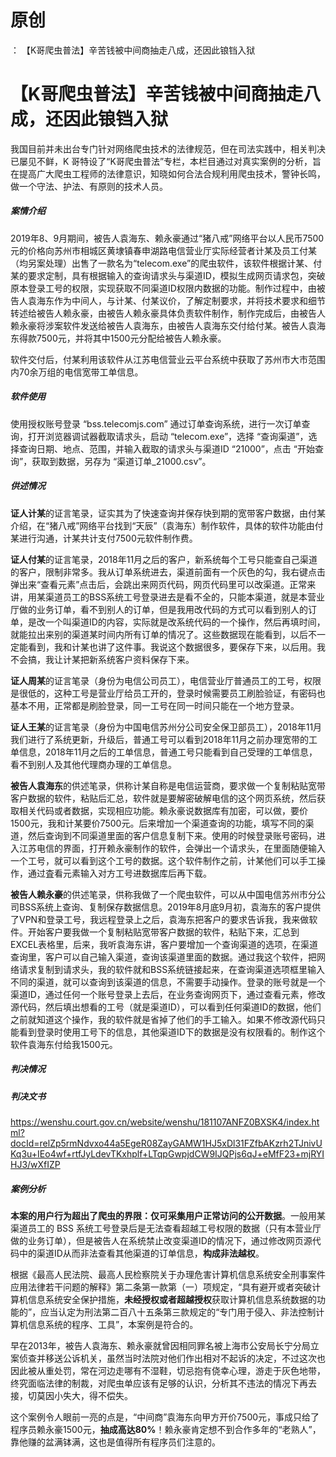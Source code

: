 # 原创
：  【K哥爬虫普法】辛苦钱被中间商抽走八成，还因此锒铛入狱

# 【K哥爬虫普法】辛苦钱被中间商抽走八成，还因此锒铛入狱

> 
我国目前并未出台专门针对网络爬虫技术的法律规范，但在司法实践中，相关判决已屡见不鲜，K 哥特设了“K哥爬虫普法”专栏，本栏目通过对真实案例的分析，旨在提高广大爬虫工程师的法律意识，知晓如何合法合规利用爬虫技术，警钟长鸣，做一个守法、护法、有原则的技术人员。


##### 案情介绍

2019年8、9月期间，被告人袁海东、赖永豪通过“猪八戒”网络平台以人民币7500元的价格向苏州市相城区黄埭镇春申湖路电信营业厅实际经营者计某及员工付某（均另案处理）出售了一款名为“telecom.exe”的爬虫软件，该软件根据计某、付某的要求定制，具有根据输入的查询请求头与渠道ID，模拟生成网页请求包，突破原本登录工号的权限，实现获取不同渠道ID权限内数据的功能。制作过程中，由被告人袁海东作为中间人，与计某、付某议价，了解定制要求，并将技术要求和细节转述给被告人赖永豪，由被告人赖永豪具体负责软件制作，制作完成后，由被告人赖永豪将涉案软件发送给被告人袁海东，由被告人袁海东交付给付某。被告人袁海东得款7500元，并将其中1500元分配给被告人赖永豪。

软件交付后，付某利用该软件从江苏电信营业云平台系统中获取了苏州市大市范围内70余万组的电信宽带工单信息。

##### 软件使用

使用授权账号登录 “bss.telecomjs.com” 通过订单查询系统，进行一次订单查询，打开浏览器调试器截取请求头，启动 “telecom.exe”，选择 “查询渠道”，选择查询日期、地点、范围，并输入截取的请求头与渠道ID “21000”，点击 “开始查询”，获取到数据，另存为 “渠道订单_21000.csv”。

##### 供述情况

**证人计某**的证言笔录，证实其为了快速查询并保存快到期的宽带客户数据，由付某介绍，在“猪八戒”网络平台找到“天辰”（袁海东）制作软件，具体的软件功能由付某进行沟通，计某共计支付7500元软件制作费。

**证人付某**的证言笔录，2018年11月之后的客户，新系统每个工号只能查自己渠道的客户，限制非常多。我从订单系统进去，渠道前面有一个灰色的勾，我右键点击弹出来“查看元素”点击后，会跳出来网页代码，网页代码里可以改渠道。正常来讲，用某渠道员工的BSS系统工号登录进去是看不全的，只能本渠道，就是本营业厅做的业务订单，看不到别人的订单，但是我用改代码的方式可以看到别人的订单，是改一个叫渠道ID的内容，实际就是改系统代码的一个操作，然后再填时间，就能拉出来别的渠道某时间内所有订单的情况了。这些数据现在能看到，以后不一定能看到，我和计某也讲了这件事。我说这个数据很多，要保存下来，以后用。我不会搞，我让计某把新系统客户资料保存下来。

**证人周某**的证言笔录（身份为电信公司员工），电信营业厅普通员工的工号，权限是很低的，这种工号是营业厅给员工开的，登录时候需要员工刷脸验证，有密码也基本不用，正常都是刷脸登录，同一工号在同一时间只能在一个地方登录。

**证人王某**的证言笔录（身份为中国电信苏州分公司安全保卫部员工），2018年11月我们进行了系统更新，升级后，普通工号可以看到2018年11月之前办理宽带的工单信息，2018年11月之后的工单信息，普通工号只能看到自己受理的工单信息，看不到别人及其他代理商办理的工单信息。

**被告人袁海东**的供述笔录，供称计某自称是电信运营商，要求做一个复制粘贴宽带客户数据的软件，粘贴后汇总，软件就是要解密破解电信的这个网页系统，然后获取相关代码或者数据，实现相应功能。赖永豪说数据库有加密，可以做，要价1500元，我和计某要价7500元。后来增加一个渠道查询的功能，填写不同的渠道，然后查询到不同渠道里面的客户信息复制下来。使用的时候登录账号密码，进入江苏电信的界面，打开赖永豪制作的软件，会弹出一个请求头，在里面随便输入一个工号，就可以看到这个工号的数据。这个软件制作之前，计某他们可以手工操作，通过査看元素输入对方工号进数据库后再下载。

**被告人赖永豪**的供述笔录，供称我做了一个爬虫软件，可以从中国电信苏州市分公司BSS系统上查询、复制保存数据信息。2019年8月底9月初，袁海东的客户提供了VPN和登录工号，我远程登录上之后，袁海东把客户的要求告诉我，我来做软件。开始客户要我做一个复制粘贴宽带客户数据的软件，粘贴下来，汇总到EXCEL表格里，后来，我听袁海东讲，客户要增加一个查询渠道的选项，在渠道查询里，客户可以自己输入渠道，查询该渠道里面的数据。通过我这个软件，把网络请求复制到请求头，我的软件就和BSS系统链接起来，在查询渠道选项框里输入不同的渠道，就可以查询到该渠道的信息，不需要手动操作。登录的账号就是一个渠道ID，通过任何一个账号登录上去后，在业务查询网页下，通过查看元素，修改源代码，然后填出想看的工号（就是渠道ID），可以看到任何渠道ID的数据，他们之前就知道这个操作，我的软件就是省掉了他们的手工输入。如果不修改源代码只能看到登录时使用工号下的信息，其他渠道ID下的数据是没有权限看的。制作这个软件袁海东付给我1500元。

##### 判决情况

##### 判决文书

https://wenshu.court.gov.cn/website/wenshu/181107ANFZ0BXSK4/index.html?docId=relZp5rmNdvxo44a5EgeR08ZayGAMW1HJ5xDl31FZfbAKzrh2TJnivUKq3u+IEo4wf+rtfJyLdevTKxhplf+LTqpGwpjdCW9IJQPjs6qJ+eMfF23+mjRYIHJ3/wXfIZP

##### 案例分析

**本案的用户行为超出了爬虫的界限：仅可采集用户正常访问的公开数据**。一般用某渠道员工的 BSS 系统工号登录后是无法查看超越工号权限的数据（只有本营业厅做的业务订单），但是被告人在系统禁止改变渠道ID的情况下，通过修改网页源代码中的渠道ID从而非法查看其他渠道的订单信息，**构成非法越权**。

根据《最高人民法院、最高人民检察院关于办理危害计算机信息系统安全刑事案件应用法律若干问题的解释》第二条第一款第（一）项规定，“具有避开或者突破计算机信息系统安全保护措施，**未经授权或者超越授权**获取计算机信息系统数据的功能的”，应当认定为刑法第二百八十五条第三款规定的“专门用于侵入、非法控制计算机信息系统的程序、工具”，本案例是符合的。

早在2013年，被告人袁海东、赖永豪就曾因相同罪名被上海市公安局长宁分局立案侦查并移送公诉机关，虽然当时法院对他们作出相对不起诉的决定，不过这次也因此被从重处罚，常在河边走哪有不湿鞋，切忌抱有侥幸心理，游走于灰色地带，终究面临法律的制裁，对爬虫单应该有足够的认识，分析其不违法的情况下再去接，切莫因小失大，得不偿失。

这个案例令人眼前一亮的点是，“中间商”袁海东向甲方开价7500元，事成只给了程序员赖永豪1500元，**抽成高达80%**！赖永豪肯定想不到合作多年的“老熟人”，靠他赚的盆满钵满，这也是值得所有程序员们注意的。

